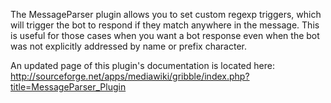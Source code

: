 The MessageParser plugin allows you to set custom regexp triggers, which will trigger the bot to respond if they match anywhere in the message. This is useful for those cases when you want a bot response even when the bot was not explicitly addressed by name or prefix character.

An updated page of this plugin's documentation is located here: http://sourceforge.net/apps/mediawiki/gribble/index.php?title=MessageParser_Plugin
